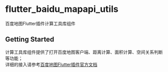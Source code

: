 # flutter_baidu_mapapi_utils

百度地图Flutter插件计算工具库组件

## Getting Started

计算工具库组件提供了打开百度地图客户端、距离计算、面积计算、空间关系判断等功能；  
详细的接入请参考[百度地图Flutter插件官方文档](https://lbsyun.baidu.com/index.php?title=flutter/loc)
